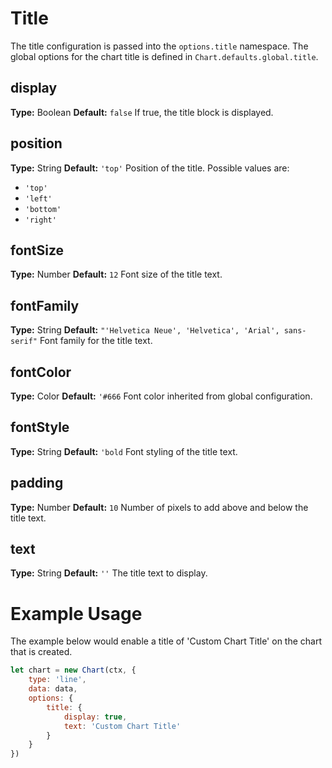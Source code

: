 # Title

The title configuration is passed into the `options.title` namespace. The global options for the chart title is defined in `Chart.defaults.global.title`.

## display
**Type:** Boolean
**Default:** `false`
If true, the title block is displayed.

## position
**Type:** String
**Default:** `'top'`
Position of the title. Possible values are:
* `'top'`
* `'left'`
* `'bottom'`
* `'right'`

## fontSize
**Type:** Number
**Default:** `12`
Font size of the title text.

## fontFamily
**Type:** String
**Default:** `"'Helvetica Neue', 'Helvetica', 'Arial', sans-serif"`
Font family for the title text.

## fontColor
**Type:** Color
**Default:** `'#666`
Font color inherited from global configuration.

## fontStyle
**Type:** String
**Default:** `'bold`
Font styling of the title text.

## padding
**Type:** Number
**Default:** `10`
Number of pixels to add above and below the title text.

## text
**Type:** String
**Default:** `''`
The title text to display.

# Example Usage

The example below would enable a title of 'Custom Chart Title' on the chart that is created.

```javascript
let chart = new Chart(ctx, {
    type: 'line',
    data: data,
    options: {
        title: {
            display: true,
            text: 'Custom Chart Title'
        }
    }
})
```
